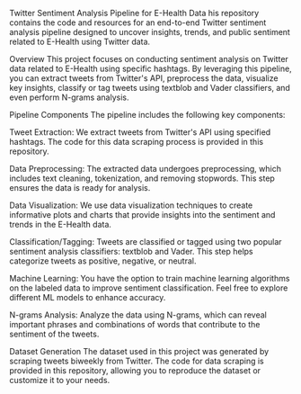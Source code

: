 Twitter Sentiment Analysis Pipeline for E-Health Data
his repository contains the code and resources for an end-to-end Twitter sentiment analysis pipeline designed to uncover insights, trends, and public sentiment related to E-Health using Twitter data.

Overview
This project focuses on conducting sentiment analysis on Twitter data related to E-Health using specific hashtags. By leveraging this pipeline, you can extract tweets from Twitter's API, preprocess the data, visualize key insights, classify or tag tweets using textblob and Vader classifiers, and even perform N-grams analysis.

Pipeline Components
The pipeline includes the following key components:

Tweet Extraction: We extract tweets from Twitter's API using specified hashtags. The code for this data scraping process is provided in this repository.

Data Preprocessing: The extracted data undergoes preprocessing, which includes text cleaning, tokenization, and removing stopwords. This step ensures the data is ready for analysis.

Data Visualization: We use data visualization techniques to create informative plots and charts that provide insights into the sentiment and trends in the E-Health data.

Classification/Tagging: Tweets are classified or tagged using two popular sentiment analysis classifiers: textblob and Vader. This step helps categorize tweets as positive, negative, or neutral.

Machine Learning: You have the option to train machine learning algorithms on the labeled data to improve sentiment classification. Feel free to explore different ML models to enhance accuracy.

N-grams Analysis: Analyze the data using N-grams, which can reveal important phrases and combinations of words that contribute to the sentiment of the tweets.

Dataset Generation
The dataset used in this project was generated by scraping tweets biweekly from Twitter. The code for data scraping is provided in this repository, allowing you to reproduce the dataset or customize it to your needs.

